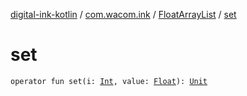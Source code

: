 [digital-ink-kotlin](../../index.md) / [com.wacom.ink](../index.md) / [FloatArrayList](index.md) / [set](./set.md)

# set

`operator fun set(i: `[`Int`](https://kotlinlang.org/api/latest/jvm/stdlib/kotlin/-int/index.html)`, value: `[`Float`](https://kotlinlang.org/api/latest/jvm/stdlib/kotlin/-float/index.html)`): `[`Unit`](https://kotlinlang.org/api/latest/jvm/stdlib/kotlin/-unit/index.html)